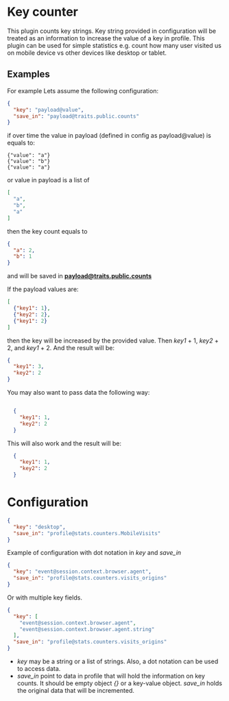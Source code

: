 # Key counter

This plugin counts key strings. Key string provided in configuration will be treated as an information to increase the
value of a key in profile. This plugin can be used for simple statistics e.g. count how many user visited us on mobile
device vs other devices like desktop or tablet.

## Examples

For example Lets assume the following configuration:

```json
{
  "key": "payload@value",
  "save_in": "payload@traits.public.counts"
}
```

if over time the value in payload (defined in config as payload@value) is equals to:

```
{"value": "a"}
{"value": "b"}
{"value": "a"}
```

or value in payload is a list of 

```json
[
  "a",
  "b",
  "a"
]
``` 

then the key count equals to

```json
{
  "a": 2,
  "b": 1
}
```

and will be saved in **payload@traits.public.counts**

If the payload values are:

```json
[
  {"key1": 1},
  {"key2": 2},
  {"key1": 2}
]
```

then the key will be increased by the provided value. Then *key1* + 1, *key2* + 2, and *key1* + 2. And the result will
be:

```json
{
  "key1": 3,
  "key2": 2
}
```

You may also want to pass data the following way:

```json

  {
    "key1": 1,
    "key2": 2
  }
```

This will also work and the result will be:


```json
  {
    "key1": 1,
    "key2": 2
  }
```

# Configuration

```json
{
  "key": "desktop",
  "save_in": "profile@stats.counters.MobileVisits"
}
```

Example of configuration with dot notation in *key* and *save_in*

```json
{
  "key": "event@session.context.browser.agent",
  "save_in": "profile@stats.counters.visits_origins"
}
```

Or with multiple key fields.

```json
{
  "key": [
    "event@session.context.browser.agent",
    "event@session.context.browser.agent.string"
  ],
  "save_in": "profile@stats.counters.visits_origins"
}
```

* *key* may be a string or a list of strings. Also, a dot notation can be used to access data.
* *save_in* point to data in profile that will hold the information on key counts. It should be empty object *{}* or a
  key-value object. *save_in* holds the original data that will be incremented.

